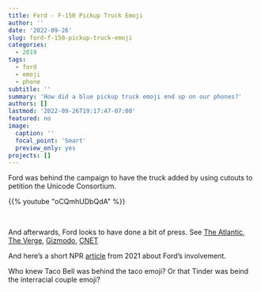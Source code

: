 ```yaml
---
title: Ford - F-150 Pickup Truck Emoji
author: ''
date: '2022-09-26'
slug: ford-f-150-pickup-truck-emoji
categories:
  - 2019
tags:
  - ford
  - emoji
  - phone
subtitle: ''
summary: 'How did a blue pickup truck emoji end up on our phones?'
authors: []
lastmod: '2022-09-26T19:17:47-07:00'
featured: no
image:
  caption: ''
  focal_point: 'Smart'
  preview_only: yes
projects: []
---
```


Ford was behind the campaign to have the truck added by using cutouts to petition the Unicode Consortium.

{{% youtube "oCQmhUDbQdA" %}}

<br>

And afterwards, Ford looks to have done a bit of press. See [The Atlantic](https://www.theatlantic.com/technology/archive/2019/07/pickup-truck-emoji-will-debut-2020/594172/), [The Verge](https://www.theverge.com/2019/7/17/20697864/ford-pickup-truck-emoji-unicode-secret-submission), [Gizmodo](https://gizmodo.com/ford-secretly-created-the-new-pickup-emoji-because-noth-1836446445), [CNET](https://www.cnet.com/roadshow/news/ford-pickup-truck-world-emoji-day/)

And here’s a short NPR [article](https://www.npr.org/2021/02/15/968150292/the-story-of-the-new-blue-pickup-truck-emoji) from 2021 about Ford’s involvement.

Who knew Taco Bell was behind the taco emoji? Or that Tinder was beind the interracial couple emoji?
